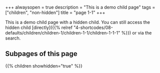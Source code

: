 +++
alwaysopen = true
description = "This is a demo child page"
tags = ["children", "non-hidden"]
title = "page 1-1"
+++

This is a demo child page with a hidden child. You can still access the hidden child [directly]({{% relref "4-shortcodes/08-defaults/children/children-1/children-1-1/children-1-1-1" %}}) or via the search.

## Subpages of this page

{{% children showhidden="true" %}}
